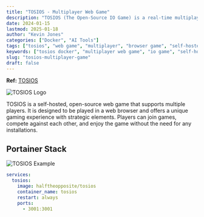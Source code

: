 ```yaml
---
title: "TOSIOS - Multiplayer Web Game"
description: "TOSIOS (The Open-Source IO Game) is a real-time multiplayer game built with Node.js and Phaser. Self-hosted browser-based action game with customizable gameplay."
date: 2024-01-15
lastmod: 2025-01-18
author: "Kevin Jones"
categories: ["Docker", "AI Tools"]
tags: ["tosios", "web game", "multiplayer", "browser game", "self-hosted", "open-source", "io game", "real-time", "nodejs", "phaser", "action game", "gaming"]
keywords: ["tosios docker", "multiplayer web game", "io game", "self-hosted game", "browser multiplayer"]
slug: "tosios-multiplayer-game"
draft: false
---
```


**Ref:** [TOSIOS](https://github.com/halftheopposite/TOSIOS)

![TOSIOS Logo](https://github.com/halftheopposite/TOSIOS/blob/master/images/title.png?raw=true)

TOSIOS is a self-hosted, open-source web game that supports multiple players. It is designed to be played in a web browser and offers a unique gaming experience with strategic elements. Players can join games, compete against each other, and enjoy the game without the need for any installations.

## Portainer Stack

![TOSIOS Example](../images/tosios_example.png)

```yaml
services:	
  tosios:	
    image: halftheopposite/tosios	
    container_name: tosios	
    restart: always	
    ports:	
      - 3001:3001
```
